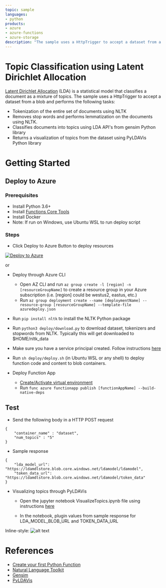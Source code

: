 ```yaml
---
topic: sample
languages:
- python
products:
- azure
- azure-functions
- azure-storage
description: "The sample uses a HttpTrigger to accept a dataset from a blob and performs a set of tasks."
---
```


# Topic Classification using Latent Dirichlet Allocation

[Latent Dirichlet Allocation](https://en.wikipedia.org/wiki/Latent_Dirichlet_allocation) (LDA) is a statistical model that classifies a document as a mixture of topics.
The sample uses a HttpTrigger to accept a dataset from a blob and performs the following tasks:
 - Tokenization of the entire set of documents using NLTK
 - Removes stop words and performs lemmatization on the documents using NLTK.
 - Classifies documents into topics using LDA API's from gensim Python library
 - Returns a visualization of topics from the dataset using PyLDAVis Python library

# Getting Started

## Deploy to Azure

### Prerequisites

- Install Python 3.6+
- Install [Functions Core Tools](https://docs.microsoft.com/en-us/azure/azure-functions/functions-run-local#v2)
- Install Docker
- Note: If run on Windows, use Ubuntu WSL to run deploy script

### Steps

- Click Deploy to Azure Button to deploy resources

[![Deploy to Azure](http://azuredeploy.net/deploybutton.png)](https://azuredeploy.net/)

or

- Deploy through Azure CLI
    - Open AZ CLI and run `az group create -l [region] -n [resourceGroupName]` to create a resource group in your Azure subscription (i.e. [region] could be westus2, eastus, etc.)
    - Run `az group deployment create --name [deploymentName] --resource-group [resourceGroupName] --template-file azuredeploy.json`

- Run `pip install nltk` to install the NLTK Python package

- Run `python3 deploy/download.py` to download dataset, tokenizers and stopwords from NLTK. Typically this will get downloaded to $HOME/nltk_data

- Make sure you have a service principal created. Follow instructions [here](https://docs.microsoft.com/en-us/cli/azure/create-an-azure-service-principal-azure-cli?view=azure-cli-latest)

- Run `sh deploy/deploy.sh` (in Ubuntu WSL or any shell) to deploy function code and content to blob containers. 

- Deploy Function App
  - [Create/Activate virtual environment](https://docs.microsoft.com/en-us/azure/azure-functions/functions-create-first-function-python#create-and-activate-a-virtual-environment)
  - Run `func azure functionapp publish [functionAppName] --build-native-deps` 

## Test

- Send the following body in a HTTP POST request
```
{
    "container_name" : "dataset",
    "num_topics" : "5" 
}
```
- Sample response
```
{
    "lda_model_url": "https://ldamdlstore.blob.core.windows.net/ldamodel/ldamodel",
    "token_data_url": "https://ldamdlstore.blob.core.windows.net/ldamodel/token_data"
}
```

- Visualizing topics through PyLDAVis

  - Open the jupyter notebook VisualizeTopics.ipynb file using instructions [here](https://jupyter-notebook-beginner-guide.readthedocs.io/en/latest/execute.html)

  - In the notebook, plugin values from sample response for LDA_MODEL_BLOB_URL and TOKEN_DATA_URL

Inline-style: 
![alt text](https://github.com/Azure-Samples/functions-python-ldamodeling/blob/master/assets/pyldavis.png "PyLDAVis Topic Visualization")

# References

- [Create your first Python Function](https://docs.microsoft.com/en-us/azure/azure-functions/functions-create-first-function-python)
- [Natural Language Toolkit](https://www.nltk.org/)
- [Gensim](https://radimrehurek.com/gensim/)
- [PyLDAVis](https://github.com/bmabey/pyLDAvis)

